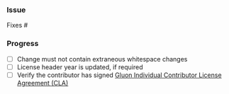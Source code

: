 <!--- Provide a brief summary of the PR -->

### Issue

<!--- The issue this PR addresses -->
Fixes #

### Progress

- [ ] Change must not contain extraneous whitespace changes
- [ ] License header year is updated, if required
- [ ] Verify the contributor has signed [Gluon Individual Contributor License Agreement (CLA)](https://docs.google.com/forms/d/16aoFTmzs8lZTfiyrEm8YgMqMYaGQl0J8wA0VJE2LCCY)